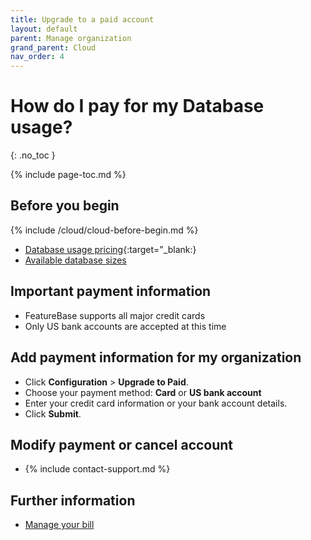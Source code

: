 ```yaml
---
title: Upgrade to a paid account
layout: default
parent: Manage organization
grand_parent: Cloud
nav_order: 4
---
```


# How do I pay for my Database usage?
{: .no_toc }

{% include page-toc.md %}

## Before you begin

{% include /cloud/cloud-before-begin.md %}

* [Database usage pricing](https://www.featurebase.com/pricing){:target="\_blank:}
* [Available database sizes](https://docs.featurebase.com/docs/cloud/cloud-databases/cloud-db-shape/)

## Important payment information

* FeatureBase supports all major credit cards
* Only US bank accounts are accepted at this time

## Add payment information for my organization

* Click **Configuration** > **Upgrade to Paid**.
* Choose your payment method: **Card** or **US bank account**
* Enter your credit card information or your bank account details.
* Click **Submit**.

## Modify payment or cancel account

* {% include contact-support.md %}

## Further information

* [Manage your bill](/docs/cloud/cloud-org/cloud-org-billing/)
